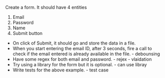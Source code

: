 Create a form.
It should have 4 entities
1) Email
2) Password
3) Name
4) Submit button
- On click of Submit, it should go and store the data in a file.
- When you start entering the email ID, after 3 seconds, fire a call to check if the email entered is already available in the file. - debounsing
- Have some regex for both email and password. - rejex - vlaidation
- Try using a library for the form but it is optional. - can use libray
- Write tests for the above example. - test case